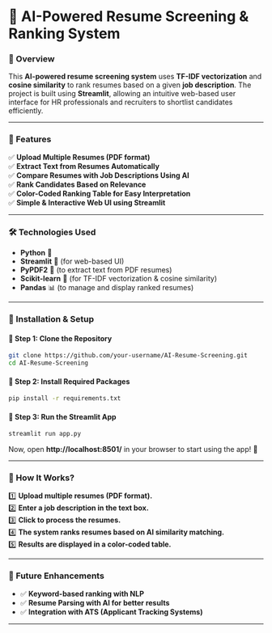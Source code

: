 
# **📄 AI-Powered Resume Screening & Ranking System**  

### **🚀 Overview**  
This **AI-powered resume screening system** uses **TF-IDF vectorization** and **cosine similarity** to rank resumes based on a given **job description**. The project is built using **Streamlit**, allowing an intuitive web-based user interface for HR professionals and recruiters to shortlist candidates efficiently.

---

### **📌 Features**  
✅ **Upload Multiple Resumes (PDF format)**  
✅ **Extract Text from Resumes Automatically**  
✅ **Compare Resumes with Job Descriptions Using AI**  
✅ **Rank Candidates Based on Relevance**  
✅ **Color-Coded Ranking Table for Easy Interpretation**  
✅ **Simple & Interactive Web UI using Streamlit**  

---

### **🛠️ Technologies Used**  
- **Python** 🐍  
- **Streamlit** 🎨 (for web-based UI)  
- **PyPDF2** 📄 (to extract text from PDF resumes)  
- **Scikit-learn** 🤖 (for TF-IDF vectorization & cosine similarity)  
- **Pandas** 📊 (to manage and display ranked resumes)  

---

### **📂 Installation & Setup**  

#### **🔹 Step 1: Clone the Repository**  
```bash
git clone https://github.com/your-username/AI-Resume-Screening.git
cd AI-Resume-Screening
```

#### **🔹 Step 2: Install Required Packages**  
```bash
pip install -r requirements.txt
```

#### **🔹 Step 3: Run the Streamlit App**  
```bash
streamlit run app.py
```

Now, open **http://localhost:8501/** in your browser to start using the app! 🎉  

---

### **📝 How It Works?**  
1️⃣ **Upload multiple resumes (PDF format).**  
2️⃣ **Enter a job description in the text box.**  
3️⃣ **Click to process the resumes.**  
4️⃣ **The system ranks resumes based on AI similarity matching.**  
5️⃣ **Results are displayed in a color-coded table.**  

---

### **🤖 Future Enhancements**  
- ✅ **Keyword-based ranking with NLP**  
- ✅ **Resume Parsing with AI for better results**  
- ✅ **Integration with ATS (Applicant Tracking Systems)**  

---
